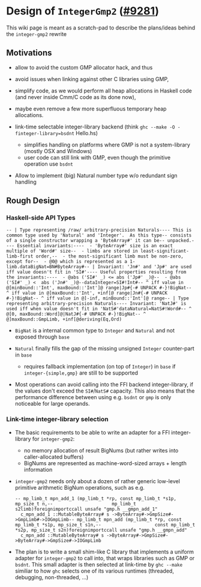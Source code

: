 # Design of `IntegerGmp2` ([\#9281](https://gitlab.haskell.org//ghc/ghc/issues/9281))


This wiki page is meant as a scratch-pad to describe the plans/ideas behind the `integer-gmp2` rewrite

## Motivations

- allow to avoid the custom GMP allocator hack, and thus
- avoid issues when linking against other C libraries using GMP,
- simplify code, as we would perform all heap allocations in Haskell code (and never inside Cmm/C code as its done now),
- maybe even remove a few more superfluous temporary heap allocations.
- link-time selectable integer-library backend (think `ghc --make -O -finteger-library=bsdnt` Hello.hs)

  - simplifies handling on platforms where GMP is not a system-library (mostly OSX and Windows)
  - user code can still link with GMP, even though the primitive operation use `bsdnt`
- Allow to implement (big) Natural number type w/o redundant sign handling

## Rough Design

### Haskell-side API Types

```
-- | Type representing /raw/ arbitrary-precision Naturals---- This is common type used by 'Natural' and 'Integer'.  As this type-- consists of a single constructor wrapping a 'ByteArray#' it can be-- unpacked.---- Essential invariants:----  - 'ByteArray#' size is an exact multiple of 'Word#' size--  - limbs are stored in least-significant-limb-first order,--  - the most-significant limb must be non-zero, except for--  - @0@ which is represented as a 1-limb.dataBigNat=BN#ByteArray#-- | Invariant: 'Jn#' and 'Jp#' are used iff value doesn't fit in 'SI#'---- Useful properties resulting from the invariants:----  - @abs ('SI#' _) <= abs ('Jp#' _)@--  - @abs ('SI#' _) <  abs ('Jn#' _)@--dataInteger=SI#!Int#-- ^ iff value in @[minBound::'Int', maxBound::'Int']@ range|Jp#{-# UNPACK #-}!BigNat-- ^ iff value in @]maxBound::'Int', +inf[@ range|Jn#{-# UNPACK #-}!BigNat-- ^ iff value in @]-inf, minBound::'Int'[@ range-- | Type representing arbitrary-precision Naturals---- Invariant: 'NatJ#' is used iff when value doesn't fit in 'NatS#'dataNatural=NatS#!Word#-- ^ @[0, maxBound::Word]@|NatJ#{-# UNPACK #-}!BigNat-- ^ @]maxBound::GmpLimb, +inf[@deriving(Eq,Ord)
```

- `BigNat` is a internal common type to `Integer` and `Natural` and not exposed through `base`
- `Natural` finally fills the gap of the missing unsigned `Integer` counter-part in `base`

  - requires fallback implementation (on top of `Integer`) in `base` if `integer-{simple,gmp}` are still to be supported

- Most operations can avoid calling into the FFI backend integer-library, if the values don't exceed the `SI#`/`NatS#` capacity.  This also means that the performance difference between using e.g. `bsdnt` or `gmp` is only noticeable for large operands.

### Link-time integer-library selection

- The basic requirements to be able to write an adapter for a FFI integer-library for `integer-gmp2`:

  - no memory allocation of result BigNums (but rather writes into caller-allocated buffers)
  - BigNums are represented as machine-word-sized arrays + length information

- `integer-gmp2` needs only about a dozen of rather generic low-level primitive arithmetic BigNum operations, such as e.g.

  ```
  -- mp_limb_t mpn_add_1 (mp_limb_t *rp, const mp_limb_t *s1p, mp_size_t n,--                      mp_limb_t s2limb)foreignimportccall unsafe "gmp.h __gmpn_add_1"
    c_mpn_add_1 ::MutableByteArray# s ->ByteArray#->GmpSize#->GmpLimb#->IOGmpLimb-- mp_limb_t mpn_add (mp_limb_t *rp, const mp_limb_t *s1p, mp_size_t s1n,--                    const mp_limb_t *s2p, mp_size_t s2n)foreignimportccall unsafe "gmp.h __gmpn_add"
    c_mpn_add ::MutableByteArray# s ->ByteArray#->GmpSize#->ByteArray#->GmpSize#->IOGmpLimb
  ```

- The plan is to write a small shim-like C library that implements a uniform adapter for `integer-gmp2` to call into, that wraps libraries such as GMP or `bsdnt`. This small adapter is then selected at link-time by `ghc --make` similiar to how `ghc` selects one of its various runtimes (threaded, debugging, non-threaded, ...)
